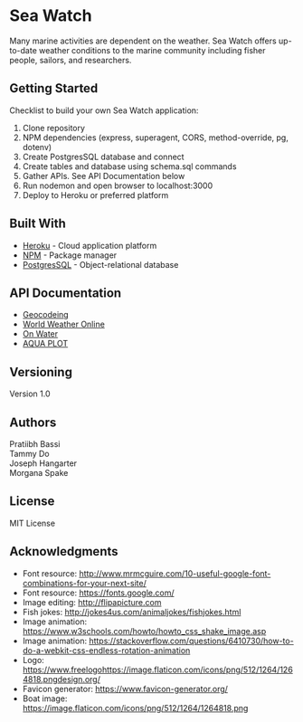 # Sea Watch  

Many marine activities are dependent on the weather. Sea Watch offers up-to-date weather conditions to the marine community including fisher people, sailors, and researchers.

## Getting Started
Checklist to build your own Sea Watch application:
1. Clone repository
2. NPM dependencies (express, superagent, CORS, method-override, pg, dotenv) 
3. Create PostgresSQL database and connect
4. Create tables and database using schema.sql commands
5. Gather APIs. See API Documentation below
6. Run nodemon and open browser to localhost:3000
7. Deploy to Heroku or preferred platform

## Built With
* [Heroku](https://devcenter.heroku.com/) - Cloud application platform
* [NPM](https://www.npmjs.com/get-npm) - Package manager
* [PostgresSQL](https://www.postgresql.org/) - Object-relational database 

## API Documentation
* [Geocodeing](https://developers.google.com/maps/documentation/geocoding/intro)
* [World Weather Online](https://www.worldweatheronline.com/developer/)
* [On Water](https://onwater.io/documentation)
* [AQUA PLOT](https://www.aquaplot.com/api)

## Versioning
Version 1.0

## Authors
Pratiibh Bassi  
Tammy Do  
Joseph Hangarter  
Morgana Spake  

## License
MIT License

## Acknowledgments
* Font resource: http://www.mrmcguire.com/10-useful-google-font-combinations-for-your-next-site/  
* Font resource: https://fonts.google.com/  
* Image editing: http://flipapicture.com  
* Fish jokes: http://jokes4us.com/animaljokes/fishjokes.html
* Image animation: https://www.w3schools.com/howto/howto_css_shake_image.asp
* Image animation: https://stackoverflow.com/questions/6410730/how-to-do-a-webkit-css-endless-rotation-animation
* Logo: https://www.freelogohttps://image.flaticon.com/icons/png/512/1264/1264818.pngdesign.org/
* Favicon generator: https://www.favicon-generator.org/
* Boat image: https://image.flaticon.com/icons/png/512/1264/1264818.png